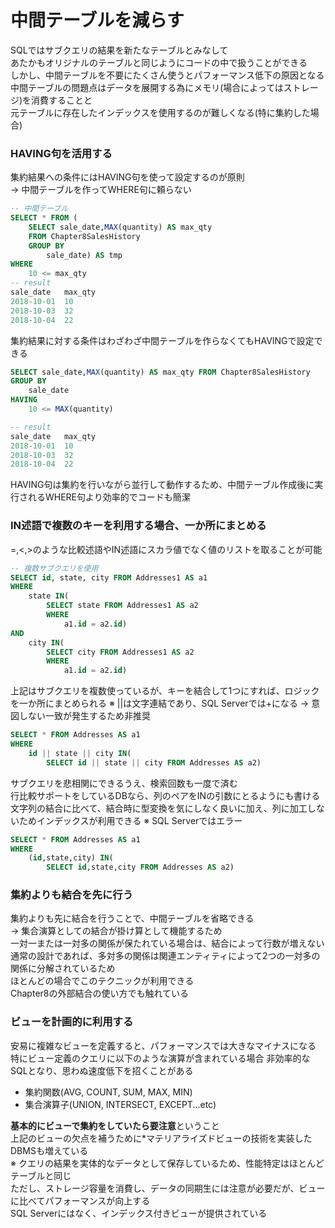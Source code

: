 # 中間テーブルを減らす
SQLではサブクエリの結果を新たなテーブルとみなして  
あたかもオリジナルのテーブルと同じようにコードの中で扱うことができる  
しかし、中間テーブルを不要にたくさん使うとパフォーマンス低下の原因となる  
中間テーブルの問題点はデータを展開する為にメモリ(場合によってはストレージ)を消費することと  
元テーブルに存在したインデックスを使用するのが難しくなる(特に集約した場合)

### HAVING句を活用する
集約結果への条件にはHAVING句を使って設定するのが原則  
-> 中間テーブルを作ってWHERE句に頼らない
``` sql
-- 中間テーブル
SELECT * FROM (
	SELECT sale_date,MAX(quantity) AS max_qty
	FROM Chapter8SalesHistory
	GROUP BY
		sale_date) AS tmp
WHERE
	10 <= max_qty
-- result
sale_date	max_qty
2018-10-01	10
2018-10-03	32
2018-10-04	22
```
集約結果に対する条件はわざわざ中間テーブルを作らなくてもHAVINGで設定できる
``` sql
SELECT sale_date,MAX(quantity) AS max_qty FROM Chapter8SalesHistory
GROUP BY
	sale_date
HAVING
	10 <= MAX(quantity)

-- result
sale_date	max_qty
2018-10-01	10
2018-10-03	32
2018-10-04	22
```
HAVING句は集約を行いながら並行して動作するため、中間テーブル作成後に実行されるWHERE句より効率的でコードも簡潔

### IN述語で複数のキーを利用する場合、一か所にまとめる
=,<,>のような比較述語やIN述語にスカラ値でなく値のリストを取ることが可能  
``` sql
-- 複数サブクエリを使用
SELECT id, state, city FROM Addresses1 AS a1
WHERE
	state IN(
		SELECT state FROM Addresses1 AS a2
		WHERE
			a1.id = a2.id)
AND
	city IN(
		SELECT city FROM Addresses1 AS a2
		WHERE
			a1.id = a2.id)
```
上記はサブクエリを複数使っているが、キーを結合して1つにすれば、ロジックを一か所にまとめられる
※ ||は文字連結であり、SQL Serverでは+になる -> 意図しない一致が発生するため非推奨
``` sql
SELECT * FROM Addresses AS a1
WHERE
	id || state || city IN(
		SELECT id || state || city FROM Addresses AS a2)
```
サブクエリを悲相関にできるうえ、検索回数も一度で済む  
行比較サポートをしているDBなら、列のペアをINの引数にとるようにも書ける  
文字列の結合に比べて、結合時に型変換を気にしなく良いに加え、列に加工しないためインデックスが利用できる
※ SQL Serverではエラー
``` sql
SELECT * FROM Addresses AS a1
WHERE
	(id,state,city) IN(
		SELECT id,state,city FROM Addresses AS a2)
```

### 集約よりも結合を先に行う
集約よりも先に結合を行うことで、中間テーブルを省略できる  
-> 集合演算としての結合が掛け算として機能するため  
一対一または一対多の関係が保たれている場合は、結合によって行数が増えない  
通常の設計であれば、多対多の関係は関連エンティティによって2つの一対多の関係に分解されているため  
ほとんどの場合でこのテクニックが利用できる  
Chapter8の外部結合の使い方でも触れている

### ビューを計画的に利用する
安易に複雑なビューを定義すると、パフォーマンスでは大きなマイナスになる  
特にビュー定義のクエリに以下のような演算が含まれている場合
非効率的なSQLとなり、思わぬ速度低下を招くことがある
- 集約関数(AVG, COUNT, SUM, MAX, MIN)
- 集合演算子(UNION, INTERSECT, EXCEPT...etc)

**基本的にビューで集約をしていたら要注意**ということ  
上記のビューの欠点を補うために*マテリアライズドビューの技術を実装したDBMSも増えている  
※ クエリの結果を実体的なデータとして保存しているため、性能特定はほとんどテーブルと同じ  
ただし、ストレージ容量を消費し、データの同期生には注意が必要だが、ビューに比べてパフォーマンスが向上する  
SQL Serverにはなく、インデックス付きビューが提供されている　　
